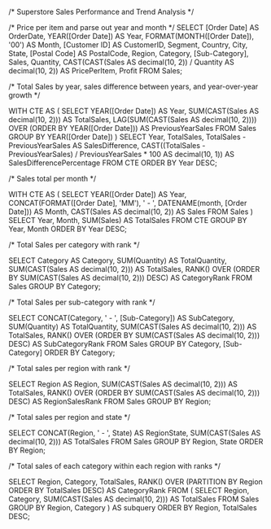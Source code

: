/* Superstore Sales Performance and Trend Analysis */

/* Price per item and parse out year and month */
SELECT 
	[Order Date] AS OrderDate,
	YEAR([Order Date]) AS Year,
	FORMAT(MONTH([Order Date]), '00') AS Month,
	[Customer ID] AS CustomerID,
	Segment,
	Country,
	City,
	State,
	[Postal Code] AS PostalCode,
	Region,
	Category,
	[Sub-Category],
	Sales,
	Quantity,
	CAST(CAST(Sales AS decimal(10, 2)) / Quantity AS decimal(10, 2)) AS PricePerItem,
	Profit 
FROM Sales;


/* Total Sales by year, sales difference between years, and year-over-year growth */

WITH CTE AS (
    SELECT
        YEAR([Order Date]) AS Year,
        SUM(CAST(Sales AS decimal(10, 2))) AS TotalSales,
        LAG(SUM(CAST(Sales AS decimal(10, 2)))) OVER (ORDER BY YEAR([Order Date])) AS PreviousYearSales
    FROM
        Sales
    GROUP BY
        YEAR([Order Date])
)
SELECT
    Year,
    TotalSales,
    TotalSales - PreviousYearSales AS SalesDifference,
    CAST((TotalSales - PreviousYearSales) / PreviousYearSales * 100 AS decimal(10, 1)) AS SalesDifferencePercentage
FROM
    CTE
ORDER BY
    Year DESC;


/* Sales total per month */

WITH CTE AS (
    SELECT
        YEAR([Order Date]) AS Year,
        CONCAT(FORMAT([Order Date], 'MM'), ' - ', DATENAME(month, [Order Date])) AS Month,
        CAST(Sales AS decimal(10, 2)) AS Sales
    FROM
        Sales
)
SELECT
    Year,
    Month,
    SUM(Sales) AS TotalSales
FROM
    CTE
GROUP BY
    Year, Month
ORDER BY
    Year DESC;

/* Total Sales per category with rank */

SELECT
    Category AS Category,
    SUM(Quantity) AS TotalQuantity,
    SUM(CAST(Sales AS decimal(10, 2))) AS TotalSales,
    RANK() OVER (ORDER BY SUM(CAST(Sales AS decimal(10, 2))) DESC) AS CategoryRank
FROM
    Sales
GROUP BY
    Category;


/* Total Sales per sub-category with rank */

SELECT
    CONCAT(Category, ' - ', [Sub-Category]) AS SubCategory,
    SUM(Quantity) AS TotalQuantity,
    SUM(CAST(Sales AS decimal(10, 2))) AS TotalSales,
    RANK() OVER (ORDER BY SUM(CAST(Sales AS decimal(10, 2))) DESC) AS SubCategoryRank
FROM
    Sales
GROUP BY
    Category, [Sub-Category]
ORDER BY
    Category;

/* Total sales per region with rank */

SELECT 
	Region AS Region,
	SUM(CAST(Sales AS decimal(10, 2))) AS TotalSales,
	RANK() OVER (ORDER BY SUM(CAST(Sales AS decimal(10, 2))) DESC) AS RegionSalesRank
FROM Sales
GROUP BY
	Region;

/* Total sales per region and state */

SELECT
	CONCAT(Region, ' - ', State) AS RegionState,
	SUM(CAST(Sales AS decimal(10, 2))) AS TotalSales
FROM Sales
GROUP BY
	Region, State
ORDER BY
	Region;

/* Total sales of each category within each region with ranks */

SELECT
    Region,
    Category,
    TotalSales,
    RANK() OVER (PARTITION BY Region ORDER BY TotalSales DESC) AS CategoryRank
FROM
    (
        SELECT
            Region,
            Category,
            SUM(CAST(Sales AS decimal(10, 2))) AS TotalSales
        FROM
            Sales
        GROUP BY
            Region, Category
    ) AS subquery
ORDER BY
    Region, TotalSales DESC;
